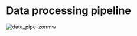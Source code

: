 Data processing pipeline
========================

![data_pipe-zonmw](https://user-images.githubusercontent.com/38586487/125085901-60af0d80-e0cb-11eb-88f4-64366515c5f8.png)
